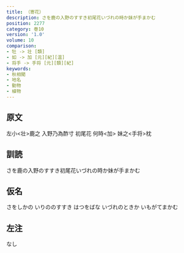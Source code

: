 ```yaml
---
title: （寄花）
description: さを鹿の入野のすすき初尾花いづれの時か妹が手まかむ
position: 2277
category: 巻10
version: '1.0'
volume: 10
comparison:
- 牡 -> 壮 [類]
- 如 -> 加 [元][紀][温]
- 将手 -> 手将 [元][類][紀]
keywords:
- 秋相聞
- 地名
- 動物
- 植物
---
```


## 原文

左小<壮>鹿之 入野乃為酢寸 初尾花 何時<加> 妹之<手将>枕

## 訓読

さを鹿の入野のすすき初尾花いづれの時か妹が手まかむ

## 仮名

さをしかの いりののすすき はつをばな いづれのときか いもがてまかむ

## 左注

なし
